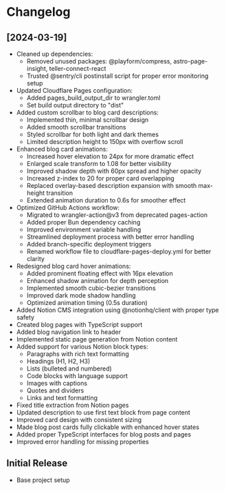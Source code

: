 # Changelog

## [2024-03-19]

- Cleaned up dependencies:
  - Removed unused packages: @playform/compress, astro-page-insight, teller-connect-react
  - Trusted @sentry/cli postinstall script for proper error monitoring setup
- Updated Cloudflare Pages configuration:
  - Added pages_build_output_dir to wrangler.toml
  - Set build output directory to "dist"
- Added custom scrollbar to blog card descriptions:
  - Implemented thin, minimal scrollbar design
  - Added smooth scrollbar transitions
  - Styled scrollbar for both light and dark themes
  - Limited description height to 150px with overflow scroll
- Enhanced blog card animations:
  - Increased hover elevation to 24px for more dramatic effect
  - Enlarged scale transform to 1.08 for better visibility
  - Improved shadow depth with 60px spread and higher opacity
  - Increased z-index to 20 for proper card overlapping
  - Replaced overlay-based description expansion with smooth max-height transition
  - Extended animation duration to 0.6s for smoother effect
- Optimized GitHub Actions workflow:
  - Migrated to wrangler-action@v3 from deprecated pages-action
  - Added proper Bun dependency caching
  - Improved environment variable handling
  - Streamlined deployment process with better error handling
  - Added branch-specific deployment triggers
  - Renamed workflow file to cloudflare-pages-deploy.yml for better clarity
- Redesigned blog card hover animations:
  - Added prominent floating effect with 16px elevation
  - Enhanced shadow animation for depth perception
  - Implemented smooth cubic-bezier transitions
  - Improved dark mode shadow handling
  - Optimized animation timing (0.5s duration)
- Added Notion CMS integration using @notionhq/client with proper type safety
- Created blog pages with TypeScript support
- Added blog navigation link to header
- Implemented static page generation from Notion content
- Added support for various Notion block types:
  - Paragraphs with rich text formatting
  - Headings (H1, H2, H3)
  - Lists (bulleted and numbered)
  - Code blocks with language support
  - Images with captions
  - Quotes and dividers
  - Links and text formatting
- Fixed title extraction from Notion pages
- Updated description to use first text block from page content
- Improved card design with consistent sizing
- Made blog post cards fully clickable with enhanced hover states
- Added proper TypeScript interfaces for blog posts and pages
- Improved error handling for missing properties

## Initial Release

- Base project setup
